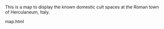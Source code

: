 This is a map to display the known domestic cult spaces at the Roman town of Herculaneum, Italy. 

map.html
